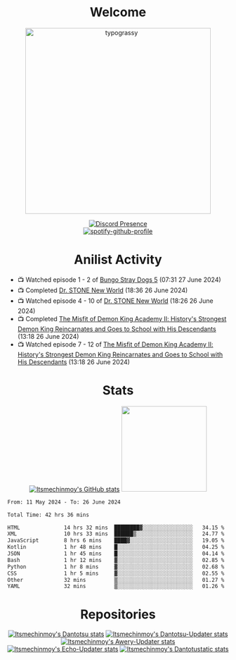 <div align="center">

# Welcome
<a href="https://github.com/kawarimidoll/typograssy">
    <img alt="typograssy" src="https://typograssy.deno.dev/api?text=%E3%82%88%E3%81%86%E3%81%93%E3%81%9D%E3%81%BF%E3%81%AA%E3%81%95%E3%82%93%20-%20Itsmechinmoy--&&l0=none&l1=82d9d0&l2=027353&l3=038c4c&l4=01402e&bg=none&frame=none&speed=100&comment=" width="421.99">
</a>

[![Discord Presence](https://lanyard.cnrad.dev/api/523539866311720963?theme=dark&bg=Oe1116&animated=false&hideDiscrim=true&borderRadius=30px&hideActivity=whenNotUsed)](https://discord.com/users/523539866311720963)<br>
[![spotify-github-profile](https://spotify-github-profile.kittinanx.com/api/view?uid=31zczwoe3obxakjgkio7anubhkaq&cover_image=true&theme=novatorem&show_offline=true&background_color=121212&interchange=false&bar_color=53b14f&bar_color=ffffff&bar_color_cover=false)](https://spotify-github-profile.vercel.app/api/view?uid=31zczwoe3obxakjgkio7anubhkaq&redirect=true)
</div>

<div align="center">

# Anilist Activity
</div>
<!-- ANILIST_ACTIVITY:start -->

-   📺 Watched episode 1 - 2 of [Bungo Stray Dogs 5](https://anilist.co/anime/163263) (07:31 27 June 2024)
-   📺 Completed [Dr. STONE New World](https://anilist.co/anime/131518) (18:36 26 June 2024)
-   📺 Watched episode 4 - 10 of [Dr. STONE New World](https://anilist.co/anime/131518) (18:26 26 June 2024)
-   📺 Completed [The Misfit of Demon King Academy Ⅱ: History's Strongest Demon King Reincarnates and Goes to School with His Descendants](https://anilist.co/anime/130588) (13:18 26 June 2024)
-   📺 Watched episode 7 - 12 of [The Misfit of Demon King Academy Ⅱ: History's Strongest Demon King Reincarnates and Goes to School with His Descendants](https://anilist.co/anime/130588) (13:18 26 June 2024)

<!-- ANILIST_ACTIVITY:end -->
<div align="center">
    
# Stats
[![Itsmechinmoy's GitHub stats](https://github-readme-stats.vercel.app/api?username=itsmechinmoy&show_icons=true&theme=algolia)](https://github.com/anuraghazra/github-readme-stats)
<img src="https://github-readme-stackoverflow.vercel.app/?userID=25004176&theme=dark" height="194"/>
</div>
<!--START_SECTION:waka-->

```txt
From: 11 May 2024 - To: 26 June 2024

Total Time: 42 hrs 36 mins

HTML              14 hrs 32 mins  ████████▓░░░░░░░░░░░░░░░░   34.15 %
XML               10 hrs 33 mins  ██████▒░░░░░░░░░░░░░░░░░░   24.77 %
JavaScript        8 hrs 6 mins    ████▓░░░░░░░░░░░░░░░░░░░░   19.05 %
Kotlin            1 hr 48 mins    █░░░░░░░░░░░░░░░░░░░░░░░░   04.25 %
JSON              1 hr 45 mins    █░░░░░░░░░░░░░░░░░░░░░░░░   04.14 %
Bash              1 hr 12 mins    ▓░░░░░░░░░░░░░░░░░░░░░░░░   02.85 %
Python            1 hr 8 mins     ▓░░░░░░░░░░░░░░░░░░░░░░░░   02.68 %
CSS               1 hr 5 mins     ▓░░░░░░░░░░░░░░░░░░░░░░░░   02.55 %
Other             32 mins         ▒░░░░░░░░░░░░░░░░░░░░░░░░   01.27 %
YAML              32 mins         ▒░░░░░░░░░░░░░░░░░░░░░░░░   01.26 %
```

<!--END_SECTION:waka-->
<div align="center">

# Repositories
[![Itsmechinmoy's Dantotsu stats](https://github-readme-stats.vercel.app/api/pin/?username=itsmechinmoy&repo=dantotsu&show_icons=true&theme=algolia&description_lines_count=1)](https://github.com/itsmechinmoy/dantotsu)
[![Itsmechinmoy's Dantotsu-Updater stats](https://github-readme-stats.vercel.app/api/pin/?username=itsmechinmoy&repo=dantotsu-updater&show_icons=true&theme=algolia&description_lines_count=1)](https://github.com/itsmechinmoy/dantotsu-updater)
[![Itsmechinmoy's Awery-Updater stats](https://github-readme-stats.vercel.app/api/pin/?username=itsmechinmoy&repo=awery-updater&show_icons=true&theme=algolia&description_lines_count=1)](https://github.com/itsmechinmoy/awery-updater)
[![Itsmechinmoy's Echo-Updater stats](https://github-readme-stats.vercel.app/api/pin/?username=itsmechinmoy&repo=echo-updater&show_icons=true&theme=algolia&description_lines_count=1)](https://github.com/itsmechinmoy/echo-updater)
[![Itsmechinmoy's Dantotustatic stats](https://github-readme-stats.vercel.app/api/pin/?username=itsmechinmoy&repo=dantotustatic&show_icons=true&theme=algolia&description_lines_count=1)](https://github.com/itsmechinmoy/dantotustatic)
</div>
